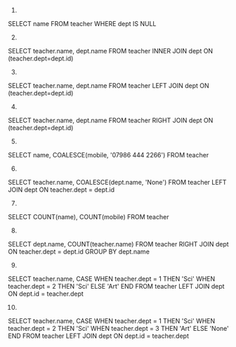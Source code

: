 1.
SELECT name
FROM teacher 
WHERE dept IS NULL

2.
SELECT teacher.name, dept.name
 FROM teacher INNER JOIN dept
           ON (teacher.dept=dept.id)

3.
SELECT teacher.name, dept.name
 FROM teacher LEFT JOIN dept
           ON (teacher.dept=dept.id)

4.
SELECT teacher.name, dept.name
 FROM teacher RIGHT JOIN dept
           ON (teacher.dept=dept.id)

5.
SELECT name, COALESCE(mobile, '07986 444 2266')
 FROM teacher


6.
SELECT teacher.name, COALESCE(dept.name, 'None') 
FROM teacher
LEFT JOIN dept ON teacher.dept = dept.id

7.
SELECT COUNT(name), COUNT(mobile)
FROM teacher

8.
SELECT dept.name, COUNT(teacher.name)
FROM teacher
RIGHT JOIN dept ON teacher.dept = dept.id
GROUP BY dept.name

9.
SELECT teacher.name,
CASE 
 WHEN teacher.dept = 1 THEN 'Sci'
 WHEN teacher.dept = 2 THEN 'Sci'
 ELSE 'Art' END 
FROM teacher
LEFT JOIN dept ON dept.id = teacher.dept

10.
SELECT teacher.name,
CASE 
 WHEN teacher.dept = 1 THEN 'Sci'
 WHEN teacher.dept = 2 THEN 'Sci'
 WHEN teacher.dept = 3 THEN 'Art'
 ELSE 'None' END 
FROM teacher
LEFT JOIN dept ON dept.id = teacher.dept